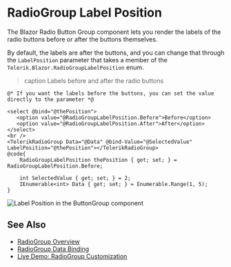 
# RadioGroup Label Position

The Blazor Radio Button Group component lets you render the labels of the radio buttons before or after the buttons themselves.

By default, the labels are after the buttons, and you can change that through the `LabelPosition` parameter that takes a member of the `Telerik.Blazor.RadioGroupLabelPosition` enum.

>caption Labels before and after the radio buttons

````RAZOR
@* If you want the labels before the buttons, you can set the value directly to the parameter *@

<select @bind="@thePosition">
   <option value="@RadioGroupLabelPosition.Before">Before</option>
   <option value="@RadioGroupLabelPosition.After">After</option>
</select>
<br />
<TelerikRadioGroup Data="@Data" @bind-Value="@SelectedValue" LabelPosition="@thePosition"></TelerikRadioGroup>
@code{
    RadioGroupLabelPosition thePosition { get; set; } = RadioGroupLabelPosition.Before;

    int SelectedValue { get; set; } = 2;
    IEnumerable<int> Data { get; set; } = Enumerable.Range(1, 5);
}
````

![Label Position in the ButtonGroup component](images/radio-group-label-position.gif)

## See Also

* [RadioGroup Overview](slug:radiogroup-overview)
* [RadioGroup Data Binding](slug:radiogroup-databind)
* [Live Demo: RadioGroup Customization](https://demos.telerik.com/blazor-ui/radiogroup/customization)
